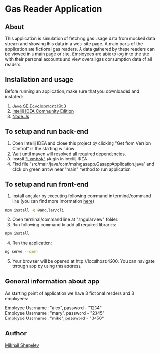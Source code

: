 # Gas Reader Application

## About
This application is simulation of fetching gas usage data from mocked data stream and showing this data in a web-site page. A main parts of the application are fictional gas readers. A data gathered by these readers can be viewed in a main page of site. Employees are able to log in to the site with their personal accounts and view overall gas consumption data of all readers.

## Installation and usage
Before running an application, make sure that you downloaded and installed:
1.  [Java SE Development Kit 8](https://www.oracle.com/java/technologies/javase/javase-jdk8-downloads.html)
2.  [Intellij IDEA Community Edition](https://www.jetbrains.com/idea/download)
3.  [Node.Js](https://nodejs.org/en/)

## To setup and run back-end
1. Open Intellij IDEA and clone this project by clicking "Get from Version Control" in the starting window
2. Wait until maven will resolved all required dependencies.
3. Install ["Lombok"](https://www.jetbrains.com/help/idea/managing-plugins.html) plugin in Intellij IDEA
4. Find file "src/main/java/com/msh/gasapp/GasappApplication.java" and click on green arrow near "main" method to run application

## To setup and run front-end
1. Install angular by executing following command in terminal/command line (you can find more information [here](https://angular.io/guide/setup-local))
```bash
npm install -g @angular/cli
```
2. Open terminal/command line at "angularview" folder.
3. Run following command to add all required libraries:
```bash
npm install
```
4. Run the application:
```bash
ng serve --open
```
5. Your browser will be opened at http://localhost:4200. You can navigate through app by using this address.

## General information about app

As starting point of application we have 3 fictional readers and 3 employees: 

Employee Username : "alex", password - "1234"  
Employee Username : "mary", password - "2345"  
Employee Username : "mike", password - "3456"  

## Author
[Mikhail Shepelev](https://github.com/mikhailshepelev)
